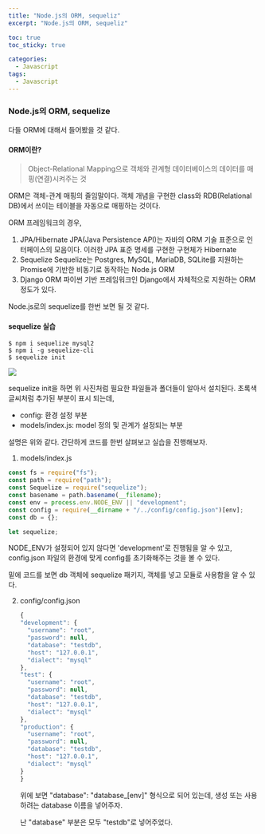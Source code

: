 ```yaml
---
title: "Node.js의 ORM, sequeliz"
excerpt: "Node.js의 ORM, sequeliz"

toc: true
toc_sticky: true

categories:
  - Javascript
tags:
  - Javascript
---
```


### Node.js의 ORM, sequelize

다들 ORM에 대해서 들어봤을 것 같다.

#### ORM이란?

> Object-Relational Mapping으로 객체와 관계형 데이터베이스의 데이터를 매핑(연결)시켜주는 것

ORM은 객체-관계 매핑의 줄임말이다.
객체 개념을 구현한 class와 RDB(Relational DB)에서 쓰이는 테이블을 자동으로 매핑하는 것이다.

ORM 프레임워크의 경우,

1. JPA/Hibernate
   JPA(Java Persistence API)는 자바의 ORM 기술 표준으로 인터페이스의 모음이다.
   이러한 JPA 표준 명세를 구현한 구현체가 Hibernate
2. Sequelize
   Sequelize는 Postgres, MySQL, MariaDB, SQLite를 지원하는 Promise에 기반한
   비동기로 동작하는 Node.js ORM
3. Django ORM
   파이썬 기반 프레임워크인 Django에서 자체적으로 지원하는 ORM
   정도가 있다.

Node.js로의 sequelize를 한번 보면 될 것 같다.

#### sequelize 실습

```
$ npm i sequelize mysql2
$ npm i -g sequelize-cli
$ sequelize init
```

<img src=https://user-images.githubusercontent.com/46602874/129175307-0b912a6e-79bd-46ea-b39f-239cf9ad8442.png>

sequelize init을 하면
위 사진처럼 필요한 파일들과 폴더들이 알아서 설치된다.
초록색 글씨처럼 추가된 부분이 표시 되는데,

- config: 환경 설정 부분
- models/index.js: model 정의 및 관계가 설정되는 부분

설명은 위와 같다.
간단하게 코드를 한번 살펴보고 실습을 진행해보자.

1. models/index.js

```javascript
const fs = require("fs");
const path = require("path");
const Sequelize = require("sequelize");
const basename = path.basename(__filename);
const env = process.env.NODE_ENV || "development";
const config = require(__dirname + "/../config/config.json")[env];
const db = {};

let sequelize;
```

NODE_ENV가 설정되어 있지 않다면 'development'로 진행됨을 알 수 있고,
config.json 파일의 환경에 맞게 config를 초기화해주는 것을 볼 수 있다.

밑에 코드를 보면 db 객체에 sequelize 패키지, 객체를 넣고 모듈로 사용함을 알 수 있다.

2. config/config.json

   ```javascript
   {
   "development": {
     "username": "root",
     "password": null,
     "database": "testdb",
     "host": "127.0.0.1",
     "dialect": "mysql"
   },
   "test": {
     "username": "root",
     "password": null,
     "database": "testdb",
     "host": "127.0.0.1",
     "dialect": "mysql"
   },
   "production": {
     "username": "root",
     "password": null,
     "database": "testdb",
     "host": "127.0.0.1",
     "dialect": "mysql"
   }
   }
   ```

   위에 보면 "database": "database\_[env]" 형식으로 되어 있는데,
   생성 또는 사용하려는 database 이름을 넣어주자.

   난 "database" 부분은 모두 "testdb"로 넣어주었다.
